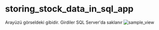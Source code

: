 # storing_stock_data_in_sql_app
Arayüzü görseldeki gibidir.
Girdiler SQL Server'da saklanır
![sample_view](https://github.com/salihberkeb/storing_stock_data_in_sql_app/assets/126278500/183aac59-61bb-48a5-baeb-93e050137686)
